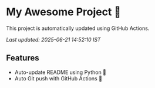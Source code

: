 # My Awesome Project 🚀

This project is automatically updated using GitHub Actions.

_Last updated: 2025-06-21 14:52:10 IST_

## Features
- Auto-update README using Python 🐍
- Auto Git push with GitHub Actions 🤖
